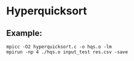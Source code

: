 # Hyperquicksort

## Example:

```
mpicc -O2 hyperquicksort.c -o hqs.o -lm
mpirun -np 4 ./hqs.o input_test res.csv -save
```
